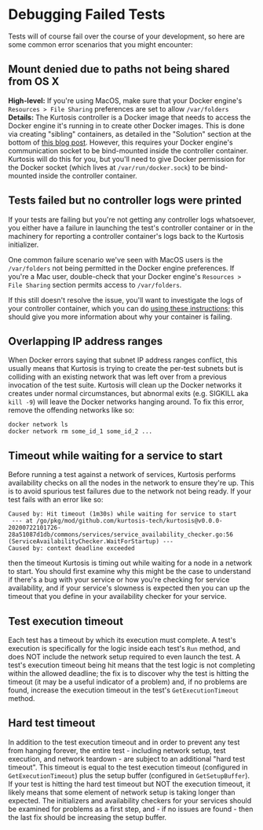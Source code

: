Debugging Failed Tests
======================
Tests will of course fail over the course of your development, so here are some common error scenarios that you might encounter:

Mount denied due to paths not being shared from OS X
----------------------------------------------------
**High-level:** If you're using MacOS, make sure that your Docker engine's `Resources > File Sharing` preferences are set to allow `/var/folders`
**Details:** The Kurtosis controller is a Docker image that needs to access the Docker engine it's running in to create other Docker images. This is done via creating "sibling" containers, as detailed in the "Solution" section at the bottom of [this blog post](https://jpetazzo.github.io/2015/09/03/do-not-use-docker-in-docker-for-ci/). However, this requires your Docker engine's communication socket to be bind-mounted inside the controller container. Kurtosis will do this for you, but you'll need to give Docker permission for the Docker socket (which lives at `/var/run/docker.sock`) to be bind-mounted inside the controller container.

Tests failed but no controller logs were printed
------------------------------------------------
If your tests are failing but you're not getting any controller logs whatsoever, you either have a failure in launching the test's controller container or in the machinery for reporting a controller container's logs back to the Kurtosis initializer.

One common failure scenario we've seen with MacOS users is the `/var/folders` not being permitted in the Docker engine preferences. If you're a Mac user, double-check that your Docker engine's `Resources > File Sharing` section permits access to `/var/folders`.

If this still doesn't resolve the issue, you'll want to investigate the logs of your controller container, which you can do [using these instructions](https://docs.docker.com/config/containers/logging/); this should give you more information about why your container is failing.

Overlapping IP address ranges
-----------------------------
When Docker errors saying that subnet IP address ranges conflict, this usually means that Kurtosis is trying to create the per-test subnets but is colliding with an existing network that was left over from a previous invocation of the test suite. Kurtosis will clean up the Docker networks it creates under normal circumstances, but abnormal exits (e.g. SIGKILL aka `kill -9`) will leave the Docker networks hanging around. To fix this error, remove the offending networks like so:

```
docker network ls
docker network rm some_id_1 some_id_2 ...
```

Timeout while waiting for a service to start
--------------------------------------------
Before running a test against a network of services, Kurtosis performs availability checks on all the nodes in the network to ensure they're up. This is to avoid spurious test failures due to the network not being ready. If your test fails with an error like so:

```
Caused by: Hit timeout (1m30s) while waiting for service to start
 --- at /go/pkg/mod/github.com/kurtosis-tech/kurtosis@v0.0.0-20200722101726-28a51087d1db/commons/services/service_availability_checker.go:56 (ServiceAvailabilityChecker.WaitForStartup) ---
Caused by: context deadline exceeded
```

then the timeout Kurtosis is timing out while waiting for a node in a network to start. You should first examine why this might be the case to understand if there's a bug with your service or how you're checking for service availability, and if your service's slowness is expected then you can up the timeout that you define in your availability checker for your service.

Test execution timeout
----------------------
Each test has a timeout by which its execution must complete. A test's execution is specifically for the logic inside each test's `Run` method, and does NOT include the network setup required to even launch the test. A test's execution timeout being hit means that the test logic is not completing within the allowed deadline; the fix is to discover why the test is hitting the timeout (it may be a useful indicator of a problem) and, if no problems are found, increase the execution timeout in the test's `GetExecutionTimeout` method.

Hard test timeout
-----------------
In addition to the test execution timeout and in order to prevent any test from hanging forever, the entire test - including network setup, test execution, and network teardown - are subject to an additional "hard test timeout". This timeout is equal to the test execution timeout (configured in `GetExecutionTimeout`) plus the setup buffer (configured in `GetSetupBuffer`). If your test is hitting the hard test timeout but NOT the execution timeout, it likely means that some element of network setup is taking longer than expected. The initializers and availability checkers for your services should be examined for problems as a first step, and - if no issues are found - then the last fix should be increasing the setup buffer.
